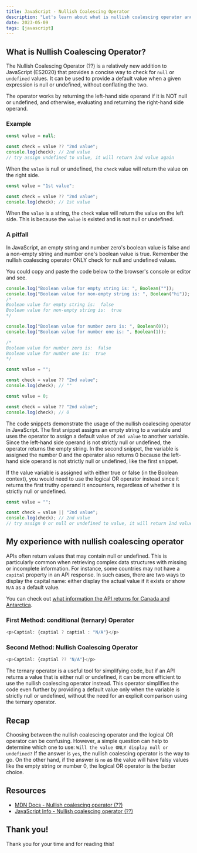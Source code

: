 ```yaml
---
title: JavaScript - Nullish Coalescing Operator
description: "Let's learn about what is nullish coalescing operator and how it is different from a logical OR operator!"
date: 2023-05-09
tags: [javascript]
---
```


## What is Nullish Coalescing Operator?

The Nullish Coalescing Operator (??) is a relatively new addition to JavaScript (ES2020) that provides a concise way to check for `null` or `undefined` values. It can be used to provide a default value when a given expression is null or undefined, without conflating the two.

The operator works by returning the left-hand side operand if it is NOT null or undefined, and otherwise, evaluating and returning the right-hand side operand.

### Example

```js
const value = null;

const check = value ?? "2nd value";
console.log(check); // 2nd value
// try assign undefined to value, it will return 2nd value again
```

When the `value` is null or undefined, the `check` value will return the value on the right side.

```js
const value = "1st value";

const check = value ?? "2nd value";
console.log(check); // 1st value
```

When the `value` is a string, the `check` value will return the value on the left side. This is because the `value` is existed and is not null or undefined.

### A pitfall

In JavaScript, an empty string and number zero's boolean value is false and a non-empty string and number one's boolean value is true. Remember the nullish coalescing operator ONLY check for null and undefined values.

You could copy and paste the code below to the browser's console or editor and see.

```js
console.log("Boolean value for empty string is: ", Boolean(""));
console.log("Boolean value for non-empty string is: ", Boolean("hi"));
/* 
Boolean value for empty string is:  false
Boolean value for non-empty string is:  true
*/

console.log("Boolean value for number zero is: ", Boolean(0));
console.log("Boolean value for number one is: ", Boolean(1));

/* 
Boolean value for number zero is:  false
Boolean value for number one is:  true 
*/
```

```js
const value = "";

const check = value ?? "2nd value";
console.log(check); // ""
```

```js
const value = 0;

const check = value ?? "2nd value";
console.log(check); // 0
```

The code snippets demonstrate the usage of the nullish coalescing operator in JavaScript. The first snippet assigns an empty string to a variable and uses the operator to assign a default value of `2nd value` to another variable. Since the left-hand side operand is not strictly null or undefined, the operator returns the empty string. In the second snippet, the variable is assigned the number 0 and the operator also returns 0 because the left-hand side operand is not strictly null or undefined, like the first snippet.

If the value variable is assigned with either true or false (in the Boolean context), you would need to use the logical OR operator instead since it returns the first truthy operand it encounters, regardless of whether it is strictly null or undefined.

```js
const value = "";

const check = value || "2nd value";
console.log(check); // 2nd value
// try assign 0 or null or undefined to value, it will return 2nd value again
```

## My experience with nullish coalescing operator

APIs often return values that may contain null or undefined. This is particularly common when retrieving complex data structures with missing or incomplete information. For instance, some countries may not have a `capital` property in an API response. In such cases, there are two ways to display the capital name: either display the actual value if it exists or show `N/A` as a default value.

You can check out <a href="https://restcountries.com/v3.1/alpha?codes=ca,gl" target="_blank" rel="noopener noreferrer">what information the API returns for Canada and Antarctica</a>.

### First Method: conditional (ternary) Operator

```js
<p>Captial: {captial ? captial : "N/A"}</p>
```

### Second Method: Nullish Coalescing Operator

```js
<p>Captial: {captial ?? "N/A"}</p>
```

The ternary operator is a useful tool for simplifying code, but if an API returns a value that is either null or undefined, it can be more efficient to use the nullish coalescing operator instead. This operator simplifies the code even further by providing a default value only when the variable is strictly null or undefined, without the need for an explicit comparison using the ternary operator.

## Recap

Choosing between the nullish coalescing operator and the logical OR operator can be confusing. However, a simple question can help to determine which one to use: `Will the value ONLY display null or undefined?` If the answer is `yes`, the nullish coalescing operator is the way to go. On the other hand, if the answer is `no` as the value will have falsy values like the empty string or number 0, the logical OR operator is the better choice.

## Resources

- <a href="https://developer.mozilla.org/en-US/docs/Web/JavaScript/Reference/Operators/Nullish_coalescing" target="_blank" rel="noopener noreferrer">MDN Docs - Nullish coalescing operator (??)</a>
- <a href="https://javascript.info/nullish-coalescing-operator" target="_blank" rel="noopener noreferrer">JavaScript Info - Nullish coalescing operator (??)</a>

## Thank you!

Thank you for your time and for reading this!
